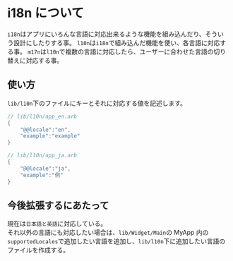 # i18n について

`i18n`はアプリにいろんな言語に対応出来るような機能を組み込んだり、そういう設計にしたりする事。
`l10n`は`i18n`で組み込んだ機能を使い、各言語に対応する事。
`m17n`は`l10n`で複数の言語に対応したら、ユーザーに合わせた言語の切り替えに対応する事。

## 使い方

`lib/l10n`下のファイルにキーとそれに対応する値を記述します。

```Dart
// lib/l10n/app_en.arb
{
    "@@locale":"en",
    "example":"example"
}

// lib/l10n/app_ja.arb
{
    "@@locale":"ja",
    "example":"例"
}
```

## 今後拡張するにあたって

現在は`日本語と英語`に対応している。  
それ以外の言語にも対応したい場合は、`lib/Widget/Main`の MyApp 内の`supportedLocales`で追加したい言語を追加し、`lib/l10n`下に追加したい言語のファイルを作成する。
